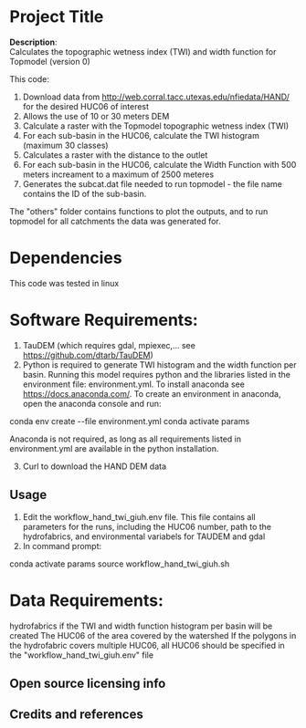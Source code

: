 
# Project Title

**Description**:  
Calculates the topographic wetness index (TWI) and width function for Topmodel (version 0)

This code:
1) Download data from http://web.corral.tacc.utexas.edu/nfiedata/HAND/ for the desired HUC06 of interest
2) Allows the use of 10 or 30 meters DEM
3) Calculate a raster with the Topmodel topographic wetness index (TWI) 
4) For each sub-basin in the HUC06, calculate the TWI histogram (maximum 30 classes)
5) Calculates a raster with the distance to the outlet
6) For each sub-basin in the HUC06, calculate the Width Function with 500 meters increament to a maximum of 2500 meteres 
7) Generates the subcat.dat file needed to run topmodel - the file name contains the ID of the sub-basin. 

The "others" folder contains functions to plot the outputs, and to run topmodel for all catchments the data was generated for. 

# Dependencies

 This code was tested in linux

# Software Requirements:
1) TauDEM (which requires gdal, mpiexec,... see https://github.com/dtarb/TauDEM)
2) Python is required to generate TWI histogram and the width function per basin. Running this model requires python and the libraries listed in the environment file: environment.yml. To install anaconda see https://docs.anaconda.com/. To create an environment in anaconda, open the anaconda console and run: 

conda env create --file environment.yml
conda activate params

 	
Anaconda is not required, as long as all requirements listed in environment.yml are available in the python installation. 

3) Curl to download the HAND DEM data

## Usage
1) Edit the workflow_hand_twi_giuh.env file. This file contains all parameters for the runs, including the HUC06 number, path to the hydrofabrics, and environmental variabels for TAUDEM and gdal
2) In command prompt: 

conda activate params
source workflow_hand_twi_giuh.sh 

# Data Requirements:
hydrofabrics if the TWI and width function histogram per basin will be created
The HUC06 of the area covered by the watershed
If the polygons in the hydrofabric covers multiple HUC06, all HUC06 should be specified in the "workflow_hand_twi_giuh.env" file  

## Open source licensing info


## Credits and references


